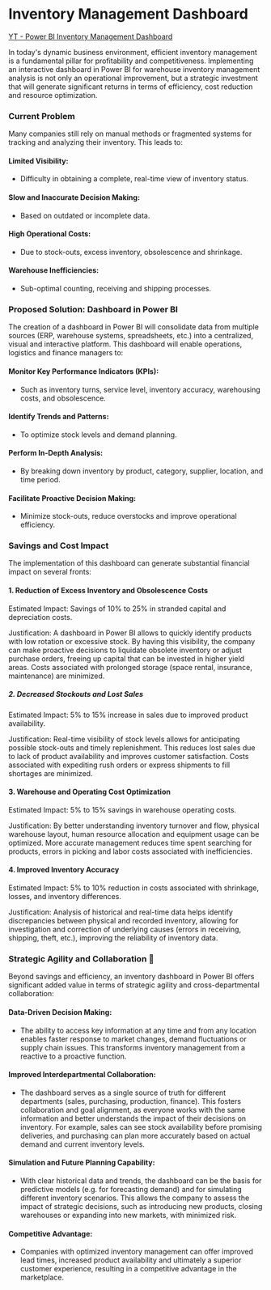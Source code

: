 # Inventory Management Dashboard

[YT - Power BI Inventory Management Dashboard](https://www.youtube.com/watch?v=hGOxNYpXkLU)

In today's dynamic business environment, efficient inventory management is a fundamental pillar for profitability and competitiveness. Implementing an interactive dashboard in Power BI for warehouse inventory management analysis is not only an operational improvement, but a strategic investment that will generate significant returns in terms of efficiency, cost reduction and resource optimization.

### Current Problem
Many companies still rely on manual methods or fragmented systems for tracking and analyzing their inventory. This leads to:

#### Limited Visibility: 
- Difficulty in obtaining a complete, real-time view of inventory status.

#### Slow and Inaccurate Decision Making: 
- Based on outdated or incomplete data.

#### High Operational Costs: 
- Due to stock-outs, excess inventory, obsolescence and shrinkage.

#### Warehouse Inefficiencies: 
- Sub-optimal counting, receiving and shipping processes.


### Proposed Solution: Dashboard in Power BI

The creation of a dashboard in Power BI will consolidate data from multiple sources (ERP, warehouse systems, spreadsheets, etc.) into a centralized, visual and interactive platform. This dashboard will enable operations, logistics and finance managers to:

#### Monitor Key Performance Indicators (KPIs): 
- Such as inventory turns, service level, inventory accuracy, warehousing costs, and obsolescence.

#### Identify Trends and Patterns: 
- To optimize stock levels and demand planning.

#### Perform In-Depth Analysis: 
- By breaking down inventory by product, category, supplier, location, and time period.

#### Facilitate Proactive Decision Making: 
- Minimize stock-outs, reduce overstocks and improve operational efficiency.

### Savings and Cost Impact
The implementation of this dashboard can generate substantial financial impact on several fronts:

#### 1. Reduction of Excess Inventory and Obsolescence Costs
Estimated Impact: Savings of 10% to 25% in stranded capital and depreciation costs.

Justification: A dashboard in Power BI allows to quickly identify products with low rotation or excessive stock. By having this visibility, the company can make proactive decisions to liquidate obsolete inventory or adjust purchase orders, freeing up capital that can be invested in higher yield areas. Costs associated with prolonged storage (space rental, insurance, maintenance) are minimized.

##### 2. Decreased Stockouts and Lost Sales
Estimated Impact: 5% to 15% increase in sales due to improved product availability.

Justification: Real-time visibility of stock levels allows for anticipating possible stock-outs and timely replenishment. This reduces lost sales due to lack of product availability and improves customer satisfaction. Costs associated with expediting rush orders or express shipments to fill shortages are minimized.

#### 3. Warehouse and Operating Cost Optimization
Estimated Impact: 5% to 15% savings in warehouse operating costs.

Justification: By better understanding inventory turnover and flow, physical warehouse layout, human resource allocation and equipment usage can be optimized. More accurate management reduces time spent searching for products, errors in picking and labor costs associated with inefficiencies.

#### 4. Improved Inventory Accuracy
Estimated Impact: 5% to 10% reduction in costs associated with shrinkage, losses, and inventory differences.

Justification: Analysis of historical and real-time data helps identify discrepancies between physical and recorded inventory, allowing for investigation and correction of underlying causes (errors in receiving, shipping, theft, etc.), improving the reliability of inventory data.


### Strategic Agility and Collaboration 🤝
Beyond savings and efficiency, an inventory dashboard in Power BI offers significant added value in terms of strategic agility and cross-departmental collaboration:

#### Data-Driven Decision Making: 
- The ability to access key information at any time and from any location enables faster response to market changes, demand fluctuations or supply chain issues. This transforms inventory management from a reactive to a proactive function.

#### Improved Interdepartmental Collaboration: 
- The dashboard serves as a single source of truth for different departments (sales, purchasing, production, finance). This fosters collaboration and goal alignment, as everyone works with the same information and better understands the impact of their decisions on inventory. For example, sales can see stock availability before promising deliveries, and purchasing can plan more accurately based on actual demand and current inventory levels.

#### Simulation and Future Planning Capability: 
- With clear historical data and trends, the dashboard can be the basis for predictive models (e.g. for forecasting demand) and for simulating different inventory scenarios. This allows the company to assess the impact of strategic decisions, such as introducing new products, closing warehouses or expanding into new markets, with minimized risk.

#### Competitive Advantage: 
- Companies with optimized inventory management can offer improved lead times, increased product availability and ultimately a superior customer experience, resulting in a competitive advantage in the marketplace.

